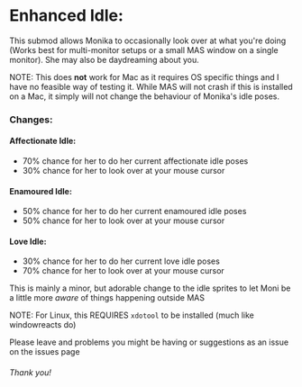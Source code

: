 # Enhanced Idle:
This submod allows Monika to occasionally look over at what you're doing (Works best for multi-monitor setups or a small MAS window on a single monitor). She may also be daydreaming about you.

NOTE: This does **not** work for Mac as it requires OS specific things and I have no feasible way of testing it. While MAS will not crash if this is installed on a Mac, it simply will not change the behaviour of Monika's idle poses.


### Changes:
#### Affectionate Idle:
- 70% chance for her to do her current affectionate idle poses
- 30% chance for her to look over at your mouse cursor

#### Enamoured Idle:
- 50% chance for her to do her current enamoured idle poses
- 50% chance for her to look over at your mouse cursor

#### Love Idle:
- 30% chance for her to do her current love idle poses
- 70% chance for her to look over at your mouse cursor


This is mainly a minor, but adorable change to the idle sprites to let Moni be a little more *aware* of things happening outside MAS

NOTE:
For Linux, this REQUIRES `xdotool` to be installed (much like windowreacts do)

Please leave and problems you might be having or suggestions as an issue on the issues page
###### Thank you!
